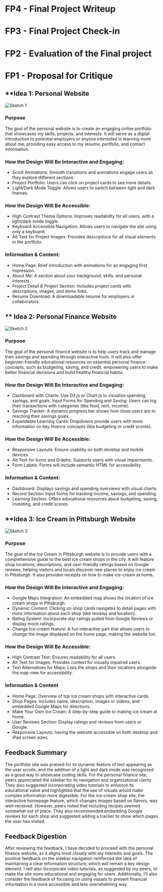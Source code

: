 # **FP4 \- Final Project Writeup**

# **FP3 \- Final Project Check-in**

# FP2 - Evaluation of the Final project


# **FP1 \- Proposal for Critique**
## **Idea 1: Personal Website
![Sketch 1](idea1_sketch.jpg)
### Purpose
The goal of the personal website is to create an engaging online portfolio that showcases my skills, projects, and interests. It will serve as a digital introduction to potential employers or anyone interested in learning more about me, providing easy access to my resume, portfolio, and contact information.

### How the Design Will Be Interactive and Engaging:
* Scroll Animations: Smooth transitions and animations engage users as they explore different sections.
* Project Portfolio: Users can click on project cards to see more details.
* Light/Dark Mode Toggle: Allows users to switch between light and dark themes.

### How the Design Will Be Accessible:
* High Contrast Theme Options: Improves readability for all users, with a light/dark mode toggle.
* Keyboard Accessible Navigation: Allows users to navigate the site using only a keyboard.
* Alt Text for Project Images: Provides descriptions for all visual elements in the portfolio.

### Information & Content:
* Home Page: Brief introduction with animations for an engaging first impression.
* About Me: A section about your background, skills, and personal interests.
* Project Detail & Project Section: Includes project cards with descriptions, images, and demo links.
* Resume Download: A downloadable resume for employers or collaborators.



## ** Idea 2: Personal Finance Website
![Sketch 2](idea2_sketch.jpg)
### Purpose
The goal of the personal finance website is to help users track and manage their savings and spending through interactive tools. It will also offer beginner-friendly educational resources on essential personal finance concepts, such as budgeting, saving, and credit, empowering users to make better financial decisions and build healthy financial habits.

### How the Design Will Be Interactive and Engaging:
* Dashboard with Charts: Use D3.js or Chart.js to visualize spending, savings, and goals.
Input Forms for Spending and Saving: Users can log their transactions with categories (like food, rent, income).
* Savings Tracker: A dynamic progress bar shows how close users are to reaching their savings goals.
* Expandable Learning Cards: Dropdowns provide users with more information on key finance concepts (like budgeting or credit scores).

### How the Design Will Be Accessible:
* Responsive Layouts: Ensure usability on both desktop and mobile devices.
* Alt Text for Icons and Graphs: Supports users with visual impairments.
* Form Labels: Forms will include semantic HTML for accessibility.

### Information & Content:
* Dashboard: Displays savings and spending overviews with visual charts.
* Record Section: Input forms for tracking income, savings, and spending.
* Learning Section: Offers educational resources about budgeting, saving, investing, and credit scores.



## **Idea 3: Ice Cream in Pittsburgh Website
![Sketch 3](idea3_sketch.jpg)
### Purpose
The goal of the Ice Cream in Pittsburgh website is to provide users with a comprehensive guide to the best ice cream shops in the city. It will feature shop locations, descriptions, and user-friendly ratings based on Google reviews, helping visitors and locals discover new places to enjoy ice cream in Pittsburgh. It also provides receipts on how to make ice-cream at home. 

### How the Design Will Be Interactive and Engaging:
* Google Maps Integration: An embedded map shows the location of ice cream shops in Pittsburgh.
* Dynamic Content: Clicking on shop cards navigates to detail pages with more information about each shop (like reviews and location).
* Rating System: Incorporate star ratings pulled from Google Reviews or display mock ratings.
* Change Ice-cream feature: A fun interactive part that allows users to change the image displayed on the home page, making the website fun.

### How the Design Will Be Accessible:
* High Contrast Text: Ensures readability for all users.
* Alt Text for Images: Provides context for visually impaired users.
* Text Alternatives for Maps: Lists the shops and their locations alongside the map view for accessibility.

### Information & Content
* Home Page: Overview of top ice cream shops with interactive cards.
* Shop Pages: Includes name, description, images or videos, and embedded Google Maps for directions.
* Make Your Own Ice Cream: A step-by-step guide to making ice cream at home.
* User Reviews Section: Display ratings and reviews from users or Google.
* Responsive Layouts: having the website accessible on both desktop and iPad screen sizes.

## Feedback Summary
The portfolio site was praised for its dynamic feature of text appearing as the user scrolls, and the addition of a light and dark mode was recognized as a good way to showcase coding skills. For the personal finance site, peers appreciated the sidebar for its navigation and organizational clarity. They also suggested incorporating video tutorials to enhance its educational value and highlighted that the use of visuals would make complex information more digestible. For the ice-cream shop site, the interactive homepage feature, which changes images based on flavors, was well-received. However, peers noted that including recipes seemed somewhat out of place. They also recommended embedding Google reviews for each shop and suggested adding a tracker to show which pages the user has visited.

## Feedback Digestion
After reviewing the feedback, I have decided to proceed with the personal finance website, as it aligns most closely with my interests and goals. The positive feedback on the sidebar navigation reinforced the idea of maintaining a clear information structure, which will remain a key design element. I will also incorporate video tutorials, as suggested by my peers, to make the site more educational and engaging for users. Additionally, I’ll also consider the feedback of focusing on using visuals to present financial information in a more accessible and less overwhelming way.


